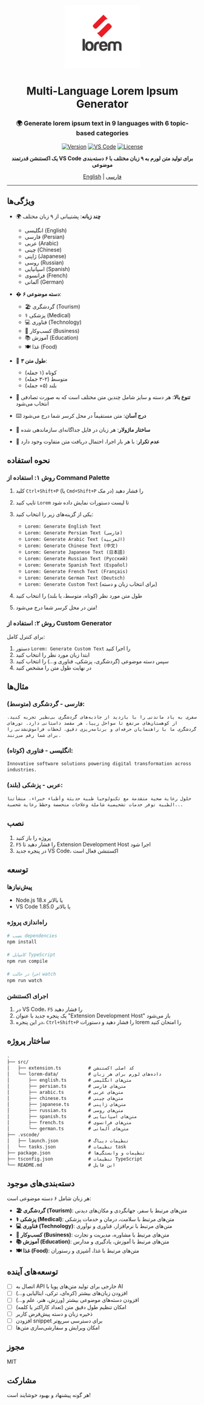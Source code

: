<div align="center">
  <img src="src/logo.jpg" alt="Multi-Language Lorem Ipsum" width="200"/>
  
  # Multi-Language Lorem Ipsum Generator
  
  ### 🌍 Generate lorem ipsum text in 9 languages with 6 topic-based categories
  
  [![Version](https://img.shields.io/badge/version-0.0.1-blue.svg)](https://github.com/yourusername/multi-language-lorem)
  [![VS Code](https://img.shields.io/badge/VS%20Code-1.85%2B-007ACC.svg)](https://code.visualstudio.com/)
  [![License](https://img.shields.io/badge/license-MIT-green.svg)](LICENSE)
  
  **یک اکستنشن قدرتمند VS Code برای تولید متن لورم به ۹ زبان مختلف با ۶ دسته‌بندی موضوعی**
  
  [English](#english-documentation) | [فارسی](#persian-documentation)
  
</div>

---

## ویژگی‌ها

- 🌍 **چند زبانه**: پشتیبانی از ۹ زبان مختلف

  - انگلیسی (English)
  - فارسی (Persian)
  - عربی (Arabic)
  - چینی (Chinese)
  - ژاپنی (Japanese)
  - روسی (Russian)
  - اسپانیایی (Spanish)
  - فرانسوی (French)
  - آلمانی (German)

- � **۶ دسته موضوعی**:

  - 🏖️ گردشگری (Tourism)
  - ⚕️ پزشکی (Medical)
  - 💻 فناوری (Technology)
  - 💼 کسب‌وکار (Business)
  - 📚 آموزش (Education)
  - 🍽️ غذا (Food)

- 📏 **۳ طول متن**:

  - کوتاه (۱ جمله)
  - متوسط (۲-۳ جمله)
  - بلند (۵+ جمله)

- 🎲 **تنوع بالا**: هر دسته و سایز شامل چندین متن مختلف است که به صورت تصادفی انتخاب می‌شود
- ⌨️ **درج آسان**: متن مستقیماً در محل کرسر شما درج می‌شود
- 📁 **ساختار ماژولار**: هر زبان در فایل جداگانه‌ای سازماندهی شده
- 🔄 **عدم تکرار**: با هر بار اجرا، احتمال دریافت متن متفاوت وجود دارد

## نحوه استفاده

### روش ۱: استفاده از Command Palette

1. کلید `Ctrl+Shift+P` (یا `Cmd+Shift+P` در مک) را فشار دهید
2. تایپ کنید `Lorem` تا لیست دستورات نمایش داده شود
3. یکی از گزینه‌های زیر را انتخاب کنید:

   - `Lorem: Generate English Text`
   - `Lorem: Generate Persian Text (فارسی)`
   - `Lorem: Generate Arabic Text (العربية)`
   - `Lorem: Generate Chinese Text (中文)`
   - `Lorem: Generate Japanese Text (日本語)`
   - `Lorem: Generate Russian Text (Русский)`
   - `Lorem: Generate Spanish Text (Español)`
   - `Lorem: Generate French Text (Français)`
   - `Lorem: Generate German Text (Deutsch)`
   - `Lorem: Generate Custom Text` (برای انتخاب زبان و دسته)

4. طول متن مورد نظر (کوتاه، متوسط، یا بلند) را انتخاب کنید
5. متن در محل کرسر شما درج می‌شود!

### روش ۲: استفاده از Custom Generator

برای کنترل کامل:

1. دستور `Lorem: Generate Custom Text` را اجرا کنید
2. ابتدا زبان مورد نظر را انتخاب کنید
3. سپس دسته موضوعی (گردشگری، پزشکی، فناوری و...) را انتخاب کنید
4. در نهایت طول متن را مشخص کنید

## مثال‌ها

### فارسی - گردشگری (متوسط):

```
سفری به یاد ماندنی را با بازدید از جاذبه‌های گردشگری بی‌نظیر تجربه کنید. از کوهستان‌های مرتفع تا سواحل زیبا، هر مقصد داستانی دارد. تورهای گردشگری ما با راهنمایان حرفه‌ای و برنامه‌ریزی دقیق، لحظات فراموش‌نشدنی را برای شما رقم می‌زنند.
```

### انگلیسی - فناوری (کوتاه):

```
Innovative software solutions powering digital transformation across industries.
```

### عربی - پزشکی (بلند):

```
حلول رعاية صحية متقدمة مع تكنولوجيا طبية حديثة وأطباء خبراء. منشأتنا الطبية توفر خدمات تشخيصية شاملة وعلاجات متخصصة وخطط رعاية شخصية...
```

## نصب

1. پروژه را باز کنید
2. `F5` را فشار دهید تا Extension Development Host اجرا شود
3. در پنجره جدید VS Code، اکستنشن فعال است

## توسعه

### پیش‌نیازها

- Node.js 18.x یا بالاتر
- VS Code 1.85.0 یا بالاتر

### راه‌اندازی پروژه

```bash
# نصب dependencies
npm install

# کامپایل TypeScript
npm run compile

# اجرا در حالت watch
npm run watch
```

### اجرای اکستنشن

1. در VS Code، `F5` را فشار دهید
2. یک پنجره جدید با عنوان "Extension Development Host" باز می‌شود
3. در این پنجره، `Ctrl+Shift+P` را فشار دهید و دستورات lorem را امتحان کنید

## ساختار پروژه

```
.
├── src/
│   ├── extension.ts          # کد اصلی اکستنشن
│   └── lorem-data/           # داده‌های لورم برای هر زبان
│       ├── english.ts        # متن‌های انگلیسی
│       ├── persian.ts        # متن‌های فارسی
│       ├── arabic.ts         # متن‌های عربی
│       ├── chinese.ts        # متن‌های چینی
│       ├── japanese.ts       # متن‌های ژاپنی
│       ├── russian.ts        # متن‌های روسی
│       ├── spanish.ts        # متن‌های اسپانیایی
│       ├── french.ts         # متن‌های فرانسوی
│       └── german.ts         # متن‌های آلمانی
├── .vscode/
│   ├── launch.json           # تنظیمات دیباگ
│   └── tasks.json            # تنظیمات task
├── package.json              # تنظیمات و وابستگی‌ها
├── tsconfig.json             # تنظیمات TypeScript
└── README.md                 # این فایل
```

## دسته‌بندی‌های موجود

هر زبان شامل ۶ دسته موضوعی است:

- **🏖️ گردشگری (Tourism)**: متن‌های مرتبط با سفر، جهانگردی و مکان‌های دیدنی
- **⚕️ پزشکی (Medical)**: متن‌های مرتبط با سلامت، درمان و خدمات پزشکی
- **💻 فناوری (Technology)**: متن‌های مرتبط با نرم‌افزار، فناوری و نوآوری
- **💼 کسب‌وکار (Business)**: متن‌های مرتبط با مشاوره، مدیریت و تجارت
- **📚 آموزش (Education)**: متن‌های مرتبط با آموزش، یادگیری و مدارس
- **🍽️ غذا (Food)**: متن‌های مرتبط با غذا، آشپزی و رستوران

## توسعه‌های آینده

- [ ] اتصال به API خارجی برای تولید متن‌های پویا با AI
- [ ] افزودن زبان‌های بیشتر (کره‌ای، ترکی، ایتالیایی و...)
- [ ] افزودن دسته‌های موضوعی بیشتر (ورزش، هنر، علم و...)
- [ ] امکان تنظیم طول دقیق متن (تعداد کاراکتر یا کلمه)
- [ ] ذخیره زبان و دسته پیش‌فرض کاربر
- [ ] افزودن snippet برای دسترسی سریع‌تر
- [ ] امکان ویرایش و سفارشی‌سازی متن‌ها

## مجوز

MIT

## مشارکت

هر گونه پیشنهاد و بهبود خوشایند است!
